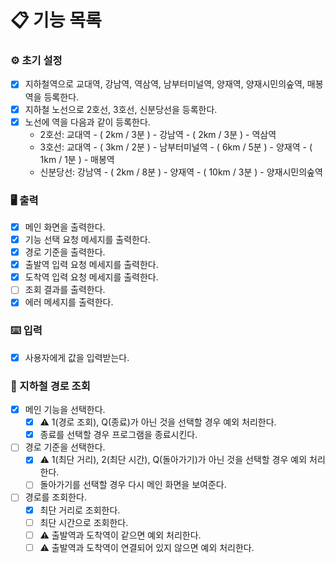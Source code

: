 # 📋 기능 목록

### ⚙️ 초기 설정

- [x] 지하철역으로 교대역, 강남역, 역삼역, 남부터미널역, 양재역, 양재시민의숲역, 매봉역을 등록한다.
- [x] 지하철 노선으로 2호선, 3호선, 신분당선을 등록한다.
- [x] 노선에 역을 다음과 같이 등록한다.
    - 2호선: 교대역 - ( 2km / 3분 ) - 강남역 - ( 2km / 3분 ) - 역삼역
    - 3호선: 교대역 - ( 3km / 2분 ) - 남부터미널역 - ( 6km / 5분 ) - 양재역 - ( 1km / 1분 ) - 매봉역
    - 신분당선: 강남역 - ( 2km / 8분 ) - 양재역 - ( 10km / 3분 ) - 양재시민의숲역

### 🖥 출력

- [x] 메인 화면을 출력한다.
- [x] 기능 선택 요청 메세지를 출력한다.
- [x] 경로 기준을 출력한다.
- [x] 출발역 입력 요청 메세지를 출력한다.
- [x] 도착역 입력 요청 메세지를 출력한다.
- [ ] 조회 결과를 출력한다.
- [x] 에러 메세지를 출력한다.

### ⌨️ 입력

- [x] 사용자에게 값을 입력받는다.

### 🚊 지하철 경로 조회

- [x] 메인 기능을 선택한다.
    - [x] ⚠️ 1(경로 조회), Q(종료)가 아닌 것을 선택할 경우 예외 처리한다.
    - [x] 종료를 선택할 경우 프로그램을 종료시킨다.
- [ ] 경로 기준을 선택한다.
    - [x] ⚠️ 1(최단 거리), 2(최단 시간), Q(돌아가기)가 아닌 것을 선택할 경우 예외 처리 한다.
    - [ ] 돌아가기를 선택할 경우 다시 메인 화면을 보여준다.
- [ ] 경로를 조회한다.
    - [x] 최단 거리로 조회한다.
    - [ ] 최단 시간으로 조회한다.
    - [ ] ⚠️ 출발역과 도착역이 같으면 예외 처리한다.
    - [ ] ⚠️ 출발역과 도착역이 연결되어 있지 않으면 예외 처리한다.
